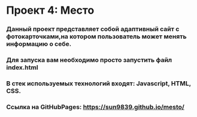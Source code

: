 # Проект 4: Место

### Данный проект представляет собой адаптивный сайт с фотокарточками,на котором пользователь может менять информацию о себе.

### Для запуска вам необходимо просто запустить файл index.html

### В стек используемых технологий входят: Javascript, HTML, CSS.

### Ссылка на GitHubPages: https://sun9839.github.io/mesto/
